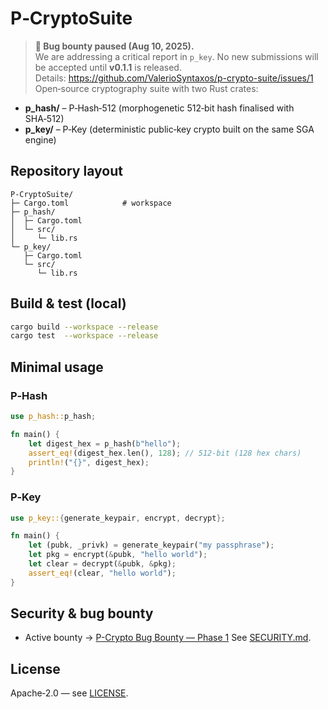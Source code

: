 # P‑CryptoSuite
> **🚨 Bug bounty paused (Aug 10, 2025).**  
> We are addressing a critical report in `p_key`. No new submissions will be accepted until **v0.1.1** is released.  
> Details: https://github.com/ValerioSyntaxos/p-crypto-suite/issues/1
Open‑source cryptography suite with two Rust crates:

* **p\_hash/** – P‑Hash‑512 (morphogenetic 512‑bit hash finalised with SHA‑512)
* **p\_key/**  – P‑Key (deterministic public‑key crypto built on the same SGA engine)

## Repository layout

```text
P-CryptoSuite/
├─ Cargo.toml            # workspace
├─ p_hash/
│  ├─ Cargo.toml
│  └─ src/
│     └─ lib.rs
└─ p_key/
   ├─ Cargo.toml
   └─ src/
      └─ lib.rs
```

## Build & test (local)

```bash
cargo build --workspace --release
cargo test  --workspace --release
```

## Minimal usage

### P‑Hash

```rust
use p_hash::p_hash;

fn main() {
    let digest_hex = p_hash(b"hello");
    assert_eq!(digest_hex.len(), 128); // 512-bit (128 hex chars)
    println!("{}", digest_hex);
}
```

### P‑Key

```rust
use p_key::{generate_keypair, encrypt, decrypt};

fn main() {
    let (pubk, _privk) = generate_keypair("my passphrase");
    let pkg = encrypt(&pubk, "hello world");
    let clear = decrypt(&pubk, &pkg);
    assert_eq!(clear, "hello world");
}
```

## Security & bug bounty
- Active bounty → [P-Crypto Bug Bounty — Phase 1](https://github.com/ValerioSyntaxos/p-crypto-suite/issues/1)
See [SECURITY.md](./SECURITY.md).

## License

Apache‑2.0 — see [LICENSE](./LICENSE).
